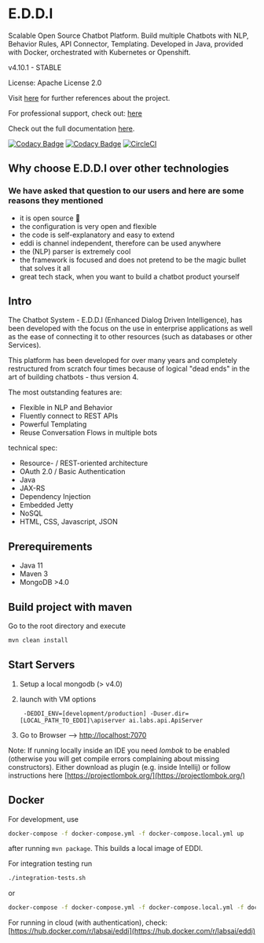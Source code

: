 # E.D.D.I
Scalable Open Source Chatbot Platform. Build multiple Chatbots with NLP, Behavior Rules, API Connector, Templating.
Developed in Java, provided with Docker, orchestrated with Kubernetes or Openshift.

v4.10.1 - STABLE

License: Apache License 2.0

Visit [here](https://eddi.labs.ai/) for further references about the project.

For professional support, check out: [here](https://www.labs.ai/)

Check out the full documentation [here](http://docs.labs.ai/).

[![Codacy Badge](https://api.codacy.com/project/badge/Grade/b10f01e9af804e70aedaceb0dd77756d)](https://app.codacy.com/gh/labsai/EDDI?utm_source=github.com&utm_medium=referral&utm_content=labsai/EDDI&utm_campaign=Badge_Grade_Settings)
[![Codacy Badge](https://api.codacy.com/project/badge/Grade/17f0bf1c32b346fc9232e7601327d212)](https://app.codacy.com/app/ginccc/EDDI?utm_source=github.com&utm_medium=referral&utm_content=labsai/EDDI&utm_campaign=Badge_Grade_Dashboard) [![CircleCI](https://circleci.com/gh/labsai/EDDI/tree/master.svg?style=svg)](https://circleci.com/gh/labsai/EDDI/tree/master)

## Why choose E.D.D.I over other technologies

### We have asked that question to our users and here are some reasons they mentioned

* it is open source 💚
* the configuration is very open and flexible
* the code is self-explanatory and easy to extend
*   eddi is channel independent, therefore can be used anywhere
*   the \(NLP\) parser is extremely cool
*   the framework is focused and does not pretend to be the magic bullet that solves it all
*   great tech stack, when you want to build a chatbot product yourself

## Intro

The Chatbot System - E.D.D.I \(Enhanced Dialog Driven Intelligence\), has been developed with the focus on the use in enterprise applications as well as the ease of connecting it to other resources \(such as databases or other Services\).

This platform has been developed for over many years and completely restructured from scratch four times because of logical "dead ends" in the art of building chatbots - thus version 4.

The most outstanding features are:

*   Flexible in NLP and Behavior
*   Fluently connect to REST APIs
*   Powerful Templating
*   Reuse Conversation Flows in multiple bots

technical spec:

*   Resource- / REST-oriented architecture
*   OAuth 2.0 / Basic Authentication
*   Java
*   JAX-RS
*   Dependency Injection
*   Embedded Jetty
*   NoSQL
*   HTML, CSS, Javascript, JSON

## Prerequirements

* Java 11
* Maven 3
* MongoDB >4.0

## Build project with maven

Go to the root directory and execute

```bash
mvn clean install
```

## Start Servers

1. Setup a local mongodb \(&gt; v4.0\)
2. launch with VM options

   ```text
    -DEDDI_ENV=[development/production] -Duser.dir=[LOCAL_PATH_TO_EDDI]\apiserver ai.labs.api.ApiServer
   ```

3. Go to Browser --&gt; [http://localhost:7070](http://localhost:7070)

Note: If running locally inside an IDE you need _lombok_ to be enabled \(otherwise you will get compile errors complaining about missing constructors\). Either download as plugin \(e.g. inside Intellij\) or follow instructions here [https://projectlombok.org/](https://projectlombok.org/)

## Docker

For development, use

```bash
docker-compose -f docker-compose.yml -f docker-compose.local.yml up
```

after running `mvn package`. This builds a local image of EDDI.

For integration testing run

```bash
./integration-tests.sh
```

or

```bash
docker-compose -f docker-compose.yml -f docker-compose.local.yml -f docker-compose.testing.yml -p ci up -d
```

For running in cloud \(with authentication\), check: [https://hub.docker.com/r/labsai/eddi](https://hub.docker.com/r/labsai/eddi)

